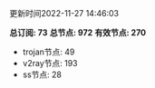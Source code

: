 更新时间2022-11-27 14:46:03

**总订阅: 73**
**总节点: 972**
**有效节点: 270**
- trojan节点: 49
- v2ray节点: 193
- ss节点: 28

